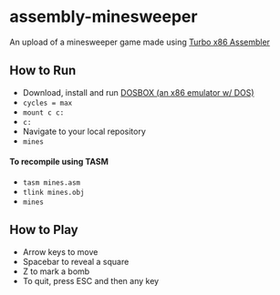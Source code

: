 # assembly-minesweeper
An upload of a minesweeper game made using [Turbo x86 Assembler](https://sourceforge.net/projects/guitasm8086/)
## How to Run
* Download, install and run [DOSBOX (an x86 emulator w/ DOS)](https://www.dosbox.com/download.php?main=1)
* `cycles = max`
* `mount c c:`
* `c:`
* Navigate to your local repository
* `mines`
#### To recompile using TASM
* `tasm mines.asm`
* `tlink mines.obj`
* `mines`
## How to Play
* Arrow keys to move
* Spacebar to reveal a square
* Z to mark a bomb
* To quit, press ESC and then any key
